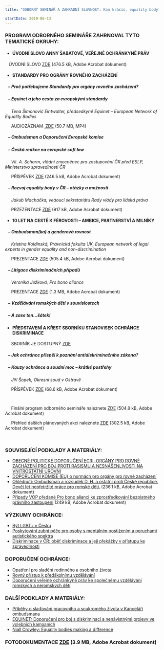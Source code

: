```yaml
---
title: "ODBORNÝ SEMINÁŘ A ZAHRADNÍ SLAVNOST: Kam kráčíš, equality body?"

startDate: 2019-06-13
---
```


<h3 class="oranzova"><strong>PROGRAM ODBORNÉHO SEMINÁŘE ZAHRNOVAL TYTO TEMATICKÉ OKRUHY:</strong></h3>
<p class="oranzova"></p><ul><li><h4>ÚVODNÍ SLOVO ANNY ŠABATOVÉ, VEŘEJNÉ OCHRÁNKYNĚ PRÁV</h4></li></ul><p>   ÚVODNÍ SLOVO <a href="/uploads-import/projekt_ESF/00_2019_VA/SEMINARE/06_13_Kam_kracis__equality_body_/06_13_Uvodni_slovo_VOP.pdf" target="_blank">ZDE</a> (476.5 kB, Adobe Acrobat dokument)</p><ul><li><h4>STANDARDY PRO OGRÁNY ROVNÉHO ZACHÁZENÍ</h4></li></ul><h5>   – Proč potřebujeme Standardy pro orgány rovného zacházení?</h5><h5>   – Equinet a jeho cesta za evropskými standardy</h5><p>     <em>Tena Šimonović Eintwalter, </em><em>předsedkyně Equinet – European Network of Equality Bodies</em></p>
<p><em>     </em>AUDIOZÁZNAM <a href="/uploads-import/projekt_ESF/00_2019_VA/SEMINARE/06_13_Kam_kracis__equality_body_/video/t4.mp4" target="_blank"><img alt="" src="https://www.ochrance.cz/typo3/ext/od_linkdesc/icons/universal.gif" class="od_linkdesc_icon" /> ZDE</a> (50.7 MB, MP4)</p><h5>   – Ombudsman a Doporučení Evropské komise</h5><h5>   – Česká reakce na evropské soft low</h5><p>     <em>Vít. A. Schorm, </em><em>vládní zmocněnec pro zastupování ČR před ESLP, Ministerstvo spravedlnosti ČR</em></p>
<p><em>     </em>PŘÍSPĚVEK <a href="/uploads-import/projekt_ESF/00_2019_VA/SEMINARE/06_13_Kam_kracis__equality_body_/Apuntes_VAS_20190613.pdf" target="_blank">ZDE</a> (246.5 kB, Adobe Acrobat dokument)</p><h5>   – Rozvoj equality body v ČR – otázky a možnosti</h5><p>     <em>Jakub Machačka, </em><em>vedoucí sekretariátu Rady vlády pro lidská práva</em></p>
<p>     PRZEZENTACE <a href="/uploads-import/projekt_ESF/00_2019_VA/SEMINARE/06_13_Kam_kracis__equality_body_/06_13_Rozvoj_equality_body_v_CR_otazky_a_moznosti_PREZENTACE_UV.pdf" target="_blank">ZDE</a> (917 kB, Adobe Acrobat dokument)</p>
<p></p><ul><li><h4>10 LET NA CESTĚ K FÉROVOSTI – AMBICE, PARTNERSTVÍ A MILNÍKY </h4></li></ul><h5>   – Ombudsman(ka) a genderová rovnost</h5><p>     <em>Kristina Koldinská, </em><em>Právnická fakulta UK, European network of legal experts in gender equality and non-discrimination</em></p>
<p>     PREZENTACE <a href="/uploads-import/projekt_ESF/00_2019_VA/SEMINARE/06_13_Kam_kracis__equality_body_/06_13_Ombudsmanka_a_genderova_rovnost_PREZENTACE_UK.pdf" target="_blank">ZDE</a> (505.4 kB, Adobe Acrobat dokument)</p><h5>   – Litigace diskriminačních případů</h5><p>     <em>Veronika Ježková, </em><em>Pro bono aliance</em></p>
<p>     PREZENTACE <a href="/uploads-import/projekt_ESF/00_2019_VA/SEMINARE/06_13_Kam_kracis__equality_body_/06_13_Litigace_diskriminacnich_pripadu_PREZENTACE_PBA.pdf" target="_blank">ZDE</a> (1.3 MB, Adobe Acrobat dokument)</p><h5>   – Vzdělávání romských dětí v souvislostech</h5><h5>   – A zase ten...šátek!</h5><p><em></em></p><ul><li><h4>PŘEDSTAVENÍ A KŘEST SBORNÍKU STANOVISEK OCHRÁNCE DISKRIMINACE</h4></li></ul><p>     SBORNÍK JE DOSTUPNÝ <a href="/uploads-import/Publikace/sborniky_stanoviska/Sbornik_Diskriminace.pdf" target="_blank">ZDE</a></p><h5>   – Jak ochránce přispěl k poznání antidiskriminačního zákona?</h5><h5>   – Kauzy ochránce a soudní moc – krátké postřehy</h5><p><em>     Jiří Šopek, </em><em>Okresní soud v Ostravě</em></p>
<p><em>     </em>PŘÍSPĚVEK <a href="/uploads-import/projekt_ESF/00_2019_VA/SEMINARE/06_13_Kam_kracis__equality_body_/Konference_k_diskriminaci_u_VOP_-_vystoupeni___Jir__i__ho_S__opka.pdf" target="_blank">ZDE</a> (68.6 kB, Adobe Acrobat dokument)</p>
<p>   </p>
<p><em>     </em>Finální program odborného semináře naleznete <a href="/uploads-import/projekt_ESF/00_2019_VA/SEMINARE/06_13_Kam_kracis__equality_body_/06_13_Kam_kracis__equality_body_PROGRAM_ODBORNEHO_SEMINARE.pdf" target="_blank">ZDE</a> (504.8 kB, Adobe Acrobat dokument)</p>
<p>     Přehled dalších plánovaných akcí naleznete <a href="/uploads-import/projekt_ESF/00_2019_VA/SEMINARE/06_13_Kam_kracis__equality_body_/Antidiskriminacni_zakon_2009_2019_AKCE.pdf" target="_blank">ZDE</a> (302.5 kB, Adobe Acrobat dokument)</p>
<p>   </p><h3 class="oranzova"><strong>SOUVISEJÍCÍ PODKLADY A MATERIÁLY: </strong></h3><ul><li><a href="/uploads-import/DISKRIMINACE/Knihovna/Standardy_ECRI.pdf" target="_blank">OBECNÉ POLITICKÉ DOPORUČENÍ ECRI: ORGÁNY PRO ROVNÉ ZACHÁZENÍ PRO BOJ PROTI RASISMU A NESNÁŠENLIVOSTI NA VNITROSTÁTNÍ ÚROVNI</a></li><li><a href="https://eur-lex.europa.eu/legal-content/CS/TXT/PDF/?uri=CELEX:32018H0951&amp;from=IT" target="_blank">DOPORUČENÍ KOMISE (EU) o normách pro orgány pro rovné zacházení</a></li><li><a href="/uploads-import/projekt_ESF/00_2019_VA/SEMINARE/06_13_Kam_kracis__equality_body_/Ombusdman_a_rozsudek_D._H._a_ostatni_proti_CR_OHLEDNUTI.pdf" target="_blank">Ohlédnutí: Ombudsman a rozsudek D. H. a ostatní proti České republice. Devět let nepřetržité práce pro romské děti.</a> (236.1 kB, Adobe Acrobat dokument)</li><li><a href="/uploads-import/projekt_ESF/00_2019_VA/SEMINARE/06_13_Kam_kracis__equality_body_/06_13_Pripady_VOP_predane_Pro_bono_alianci.pdf" target="_blank">Případy VOP předané Pro bono alianci ke zprostředkování bezplatného právního zastoupení</a> (249 kB, Adobe Acrobat dokument)</li></ul><p></p><h3 class="oranzova"><strong>VÝZKUMY OCHRÁNCE:</strong></h3><ul><li><a href="/uploads-import/DISKRIMINACE/Vyzkum/Vyzkum-LGBT.pdf" target="_blank">Být LGBT+ v Česku</a></li><li><a href="https://ochrance.cz/uploads-import/ESO/51-2017-DIS-JV_vyzkum.pdf" target="_blank">Poskytování zubní péče pro osoby s mentálním postižením a poruchami autistického spektra</a></li><li><a href="/uploads-import/ESO/CZ_Diskriminace_v_CR_vyzkum_01.pdf" target="_blank">Diskriminace v ČR: oběť diskriminace a její překážky v přístupu ke spravedlnosti</a></li></ul><p></p><h3 class="oranzova"><strong>DOPORUČENÍ OCHRÁNCE:</strong></h3><ul><li><a href="/uploads-import/projekt_ESF/00_2019_VA/KULATE_STOLY/04_02_10_let_antidiskriminacniho_zakona_pohledem_NO/Opatreni_pro_sladeni_rodinneho_a_osobniho_zivota_s_vykonem_statni_sluzby_DOPORUCENI_VOP.pdf" target="_blank">Opatření pro sladění rodinného a osobního života</a></li><li><a href="https://ochrance.cz/uploads-import/ESO/25-2017-DIS-JMK_Doporuceni_k_rovnemu_pristupu_k_predskolnimu_vzdelavani.pdf" target="_blank">Rovný přístup k předškolnímu vzdělávání</a></li><li><a href="https://ochrance.cz/uploads-import/ESO/86-2017-DIS-VB_Doporuceni_desegregace.pdf" target="_blank">Doporučení veřejné ochránkyně práv ke společnému vzdělávání romských a neromských dětí</a></li></ul><p></p><h3 class="oranzova"><strong>DALŠÍ PODKLADY A MATERIÁLY:</strong></h3><ul><li><div class="oranzova"><a href="/uploads-import/projekt_ESF/00_2019_VA/KULATE_STOLY/04_02_10_let_antidiskriminacniho_zakona_pohledem_NO/Pribehy_o_sladovani_pracovniho_a_soukromeho_zivota_v_Kancelari_ombudsmana_LETAK.pdf" target="_blank">Příběhy o slaďování pracovního a soukromého života v Kanceláři ombudsmana</a></div></li><li><div class="oranzova"><a href="/uploads-import/projekt_ESF/00_2019_VA/KULATE_STOLY/05_23_10_let_spolecne_proti_diskriminaci/EQUINET_Doporuceni_pro_boj_s_diskriminaci_a_nenavistnymi_projevy_ve_volebnich_kampanich.pdf" target="_blank">EQUINET: Doporučení pro boj s diskriminací a nenávistnými projevy ve volebních kampaních</a></div></li><li><div class="oranzova"><a href="https://www.equalitylaw.eu/downloads/4763-equality-bodies-making-a-difference-pdf-707-kb" target="_blank">Niall Crowley: Equality bodies making a difference</a></div></li></ul>
<p class="oranzova"></p><h3 class="oranzova"><strong>FOTODOKUMENTACE <a href="/uploads-import/projekt_ESF/00_2019_VA/SEMINARE/06_13_Kam_kracis__equality_body_/FOTOGALERIE.pdf" target="_blank">ZDE</a> (3.9 MB, Adobe Acrobat dokument)</strong></h3>
